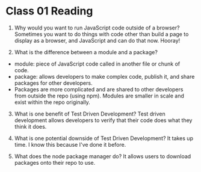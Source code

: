 # Class 01 Reading

1. Why would you want to run JavaScript code outside of a browser?
   Sometimes you want to do things with code other than build a page to display as a browser, and JavaScript and can do that now. Hooray!

2. What is the difference between a module and a package?

- module: piece of JavaScript code called in another file or chunk of code.
- package: allows developers to make complex code, publish it, and share packages for other developers.
- Packages are more complicated and are shared to other developers from outside the repo (using npm). Modules are smaller in scale and exist within the repo originally.

3. What is one benefit of Test Driven Development?
   Test driven development allows developers to verify that their code does what they think it does.

4. What is one potential downside of Test Driven Development?
   It takes up time. I know this because I've done it before.

5. What does the node package manager do?
   It allows users to download packages onto their repo to use.
